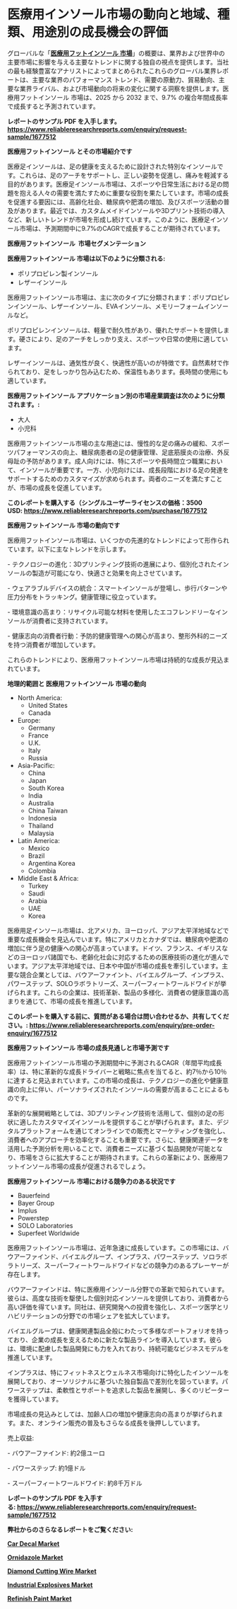 <p><h1>医療用インソール市場の動向と地域、種類、用途別の成長機会の評価</h1></p><p>グローバルな「<a href="https://www.reliableresearchreports.com/medical-foot-insoles-r1677512?utm_campaign=110&utm_medium=6&utm_source=Github&utm_content=ia&utm_term=18032025&utm_id=medical-foot-insoles"><strong>医療用フットインソール 市場</strong></a>」の概要は、業界および世界中の主要市場に影響を与える主要なトレンドに関する独自の視点を提供します。当社の最も経験豊富なアナリストによってまとめられたこれらのグローバル業界レポートは、主要な業界のパフォーマンス トレンド、需要の原動力、貿易動向、主要な業界ライバル、および市場動向の将来の変化に関する洞察を提供します。医療用フットインソール 市場は、2025 から 2032 まで、9.7% の複合年間成長率で成長すると予測されています。</p>
<p><strong>レポートのサンプル PDF を入手します。</strong><strong><a href="https://www.reliableresearchreports.com/enquiry/request-sample/1677512?utm_campaign=110&utm_medium=6&utm_source=Github&utm_content=ia&utm_term=18032025&utm_id=medical-foot-insoles">https://www.reliableresearchreports.com/enquiry/request-sample/1677512</a></strong></p>
<p><strong>医療用フットインソール とその市場紹介です</strong></p>
<p><p>医療足インソールは、足の健康を支えるために設計された特別なインソールです。これらは、足のアーチをサポートし、正しい姿勢を促進し、痛みを軽減する目的があります。医療足インソール市場は、スポーツや日常生活における足の問題を抱える人々の需要を満たすために重要な役割を果たしています。市場の成長を促進する要因には、高齢化社会、糖尿病や肥満の増加、及びスポーツ活動の普及があります。最近では、カスタムメイドインソールや3Dプリント技術の導入など、新しいトレンドが市場を形成し続けています。このように、医療足インソール市場は、予測期間中に9.7%のCAGRで成長することが期待されています。</p><strong><a href="|AUTHORITHY_DOMAIN_URL|?utm_campaign=110&utm_medium=6&utm_source=Github&utm_content=ia&utm_term=18032025&utm_id=medical-foot-insoles"></a></strong></p>
<p><strong>医療用フットインソール&nbsp;</strong><strong>&nbsp;市場セグメンテーション</strong></p>
<p><strong>医療用フットインソール 市場は以下のように分類される:</strong>&nbsp;</p>
<p><ul><li>ポリプロピレン製インソール</li><li>レザーインソール</li></ul></p>
<p><p>医療用フットインソール市場は、主に次のタイプに分類されます：ポリプロピレンインソール、レザーインソール、EVAインソール、メモリーフォームインソールなど。</p><p>ポリプロピレンインソールは、軽量で耐久性があり、優れたサポートを提供します。硬さにより、足のアーチをしっかり支え、スポーツや日常の使用に適しています。</p><p>レザーインソールは、通気性が良く、快適性が高いのが特徴です。自然素材で作られており、足をしっかり包み込むため、保温性もあります。長時間の使用にも適しています。</p></p>
<p><strong> 医療用フットインソール アプリケーション別の市場産業調査は次のように分類されます。:</strong></p>
<p><ul><li>大人</li><li>小児科</li></ul></p>
<p><p>医療用フットインソール市場の主な用途には、慢性的な足の痛みの緩和、スポーツパフォーマンスの向上、糖尿病患者の足の健康管理、足底筋膜炎の治療、外反母趾の予防があります。成人向けには、特にスポーツや長時間立つ職業において、インソールが重要です。一方、小児向けには、成長段階における足の発達をサポートするためのカスタマイズが求められます。両者のニーズを満たすことが、市場の成長を促進しています。</p></p>
<p><strong>このレポートを購入する（シングルユーザーライセンスの価格：3500 USD:</strong><strong>&nbsp;<a href="https://www.reliableresearchreports.com/purchase/1677512?utm_campaign=110&utm_medium=6&utm_source=Github&utm_content=ia&utm_term=18032025&utm_id=medical-foot-insoles">https://www.reliableresearchreports.com/purchase/1677512</a></strong></p>
<p><strong>医療用フットインソール 市場の動向です</strong></p>
<p><p>医療用フットインソール市場は、いくつかの先進的なトレンドによって形作られています。以下に主なトレンドを示します。</p><p>- テクノロジーの進化：3Dプリンティング技術の進展により、個別化されたインソールの製造が可能になり、快適さと効果を向上させています。</p><p>- ウェアラブルデバイスの統合：スマートインソールが登場し、歩行パターンや圧力分布をトラッキング。健康管理に役立っています。</p><p>- 環境意識の高まり：リサイクル可能な材料を使用したエコフレンドリーなインソールが消費者に支持されています。</p><p>- 健康志向の消費者行動：予防的健康管理への関心が高まり、整形外科的ニーズを持つ消費者が増加しています。</p><p>これらのトレンドにより、医療用フットインソール市場は持続的な成長が見込まれています。</p></p>
<p><strong>地理的範囲と 医療用フットインソール 市場の動向</strong></p>
<p><ul>
    <li>
        North America:
        <ul>
            <li>United States</li>
            <li>Canada</li>
        </ul>
    </li>
    <li>
        Europe:
        <ul>
            <li>Germany</li>
            <li>France</li>
            <li>U.K.</li>
            <li>Italy</li>
            <li>Russia</li>
        </ul>
    </li>
    <li>
        Asia-Pacific:
        <ul>
            <li>China</li>
            <li>Japan</li>
            <li>South Korea</li>
            <li>India</li>
            <li>Australia</li>
            <li>China Taiwan</li>
            <li>Indonesia</li>
            <li>Thailand</li>
            <li>Malaysia</li>
        </ul>
    </li>
    <li>
        Latin America:
        <ul>
            <li>Mexico</li>
            <li>Brazil</li>
            <li>Argentina Korea</li>
            <li>Colombia</li>
        </ul>
    </li>
    <li>
        Middle East & Africa:
        <ul>
            <li>Turkey</li>
            <li>Saudi</li>
            <li>Arabia</li>
            <li>UAE</li>
            <li>Korea</li>
        </ul>
    </li>
    </ul></p>
<p><p>医療用足インソール市場は、北アメリカ、ヨーロッパ、アジア太平洋地域などで重要な成長機会を見込んでいます。特にアメリカとカナダでは、糖尿病や肥満の増加に伴う足の健康への関心が高まっています。ドイツ、フランス、イギリスなどのヨーロッパ諸国でも、老齢化社会に対応するための医療技術の進化が進んでいます。アジア太平洋地域では、日本や中国が市場の成長を牽引しています。主要な競合企業としては、バウアーファイント、バイエルグループ、インプラス、パワーステップ、SOLOラボラトリーズ、スーパーフィートワールドワイドが挙げられます。これらの企業は、技術革新、製品の多様化、消費者の健康意識の高まりを通じて、市場の成長を推進しています。</p></p>
<p><strong>このレポートを購入する前に、質問がある場合は問い合わせるか、共有してください。:&nbsp;<a href="https://www.reliableresearchreports.com/enquiry/pre-order-enquiry/1677512?utm_campaign=110&utm_medium=6&utm_source=Github&utm_content=ia&utm_term=18032025&utm_id=medical-foot-insoles">https://www.reliableresearchreports.com/enquiry/pre-order-enquiry/1677512</a></strong></p>
<p><strong>医療用フットインソール 市場の成長見通しと市場予測です</strong></p>
<p><p>医療用フットインソール市場の予測期間中に予測されるCAGR（年間平均成長率）は、特に革新的な成長ドライバーと戦略に焦点を当てると、約7％から10％に達すると見込まれています。この市場の成長は、テクノロジーの進化や健康意識の向上に伴い、パーソナライズされたインソールの需要が高まることによるものです。</p><p>革新的な展開戦略としては、3Dプリンティング技術を活用して、個別の足の形状に適したカスタマイズインソールを提供することが挙げられます。また、デジタルプラットフォームを通じてオンラインでの販売とマーケティングを強化し、消費者へのアプローチを効率化することも重要です。さらに、健康関連データを活用した予測分析を用いることで、消費者ニーズに基づく製品開発が可能となり、市場をさらに拡大することが期待されます。これらの革新により、医療用フットインソール市場の成長が促進されるでしょう。</p></p>
<p><strong>医療用フットインソール 市場における競争力のある状況です</strong></p>
<p><ul><li>Bauerfeind</li><li>Bayer Group</li><li>Implus</li><li>Powerstep</li><li>SOLO Laboratories</li><li>Superfeet Worldwide</li></ul></p>
<p><p>医療用フットインソール市場は、近年急速に成長しています。この市場には、バウアーファインド、バイエルグループ、インプラス、パワーステップ、ソロラボラトリーズ、スーパーフィートワールドワイドなどの競争力のあるプレーヤーが存在します。</p><p>バウアーファインドは、特に医療用インソール分野での革新で知られています。彼らは、高度な技術を駆使した個別対応インソールを提供しており、消費者から高い評価を得ています。同社は、研究開発への投資を強化し、スポーツ医学とリハビリテーションの分野での市場シェアを拡大しています。</p><p>バイエルグループは、健康関連製品全般にわたって多様なポートフォリオを持っており、企業の成長を支えるために新たな製品ラインを導入しています。彼らは、環境に配慮した製品開発にも力を入れており、持続可能なビジネスモデルを推進しています。</p><p>インプラスは、特にフィットネスとウェルネス市場向けに特化したインソールを展開しており、オーソリジナルに基づいた独自製品で差別化を図っています。パワーステップは、柔軟性とサポートを追求した製品を展開し、多くのリピーターを獲得しています。</p><p>市場成長の見込みとしては、加齢人口の増加や健康志向の高まりが挙げられます。また、オンライン販売の普及もさらなる成長を後押ししています。</p><p>売上収益:</p><p>- バウアーファインド: 約2億ユーロ</p><p>- パワーステップ: 約1億ドル</p><p>- スーパーフィートワールドワイド: 約8千万ドル</p></p>
<p><strong>レポートのサンプル PDF を入手する:&nbsp;<a href="https://www.reliableresearchreports.com/enquiry/request-sample/1677512?utm_campaign=110&utm_medium=6&utm_source=Github&utm_content=ia&utm_term=18032025&utm_id=medical-foot-insoles">https://www.reliableresearchreports.com/enquiry/request-sample/1677512</a></strong></p>
<p></p>
<p></p>
<p></p>
<p></p>
<p><strong>弊社からのさらなるレポートをご覧ください:</strong></p>
<p><strong><p><a href="https://github.com/ludongfomban/Market-Research-Report-List-1/blob/main/car-decal-market.md?utm_campaign=110&utm_medium=6&utm_source=Github&utm_content=ia&utm_term=18032025&utm_id=medical-foot-insoles">Car Decal Market</a></p><p><a href="https://github.com/naulasulakr0/Market-Research-Report-List-1/blob/main/ornidazole-market.md?utm_campaign=110&utm_medium=6&utm_source=Github&utm_content=ia&utm_term=18032025&utm_id=medical-foot-insoles">Ornidazole Market</a></p><p><a href="https://github.com/haimamuirev8/Market-Research-Report-List-1/blob/main/diamond-cutting-wire-market.md?utm_campaign=110&utm_medium=6&utm_source=Github&utm_content=ia&utm_term=18032025&utm_id=medical-foot-insoles">Diamond Cutting Wire Market</a></p><p><a href="https://github.com/giardafshaxb/Market-Research-Report-List-1/blob/main/industrial-explosives-market.md?utm_campaign=110&utm_medium=6&utm_source=Github&utm_content=ia&utm_term=18032025&utm_id=medical-foot-insoles">Industrial Explosives Market</a></p><p><a href="https://github.com/alidibashagh/Market-Research-Report-List-1/blob/main/refinish-paint-market.md?utm_campaign=110&utm_medium=6&utm_source=Github&utm_content=ia&utm_term=18032025&utm_id=medical-foot-insoles">Refinish Paint Market</a></p></strong></p>